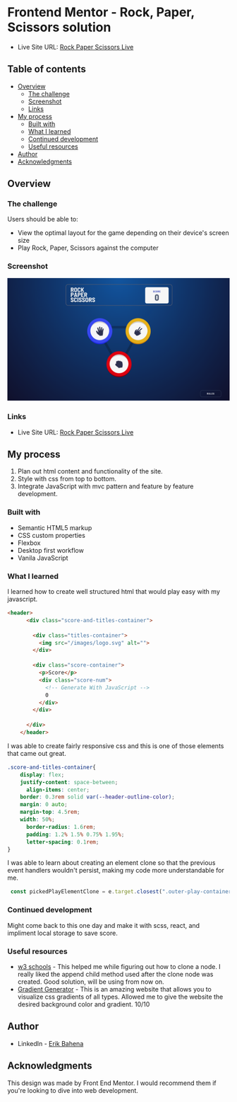 # Frontend Mentor - Rock, Paper, Scissors solution

- Live Site URL: [Rock Paper Scissors Live](https://erik-rps-game.netlify.app)


## Table of contents

- [Overview](#overview)
  - [The challenge](#the-challenge)
  - [Screenshot](#screenshot)
  - [Links](#links)
- [My process](#my-process)
  - [Built with](#built-with)
  - [What I learned](#what-i-learned)
  - [Continued development](#continued-development)
  - [Useful resources](#useful-resources)
- [Author](#author)
- [Acknowledgments](#acknowledgments)

## Overview

### The challenge
Users should be able to:

- View the optimal layout for the game depending on their device's screen size
- Play Rock, Paper, Scissors against the computer

### Screenshot

![](images/Rps-Ss.png)

### Links

- Live Site URL: [Rock Paper Scissors Live](https://erik-rps-game.netlify.app)

## My process
1. Plan out html content and functionality of the site.
2. Style with css from top to bottom.
3. Integrate JavaScript with mvc pattern and feature by feature development.

### Built with

- Semantic HTML5 markup
- CSS custom properties
- Flexbox
- Desktop first workflow
- Vanila JavaScript

### What I learned

I learned how to create well structured html that would play easy with my javascript.

```html
<header>
      <div class="score-and-titles-container">

        <div class="titles-container">
          <img src="/images/logo.svg" alt="">
        </div>

        <div class="score-container">
          <p>Score</p>
          <div class="score-num">
            <!-- Generate With JavaScript -->
            0
          </div>
        </div>

      </div>
    </header>
```

I was able to create fairly responsive css and this is one of those elements that came out great.
```css
.score-and-titles-container{
    display: flex;
    justify-content: space-between;
	  align-items: center;
    border: 0.3rem solid var(--header-outline-color);
    margin: 0 auto;
    margin-top: 4.5rem;
    width: 50%;
	  border-radius: 1.6rem;
	  padding: 1.2% 1.5% 0.75% 1.95%;
	  letter-spacing: 0.1rem;
}
```
I was able to learn about creating an element clone so that the previous event handlers wouldn't persist, making my code more understandable for me.
```js
 const pickedPlayElementClone = e.target.closest(".outer-play-container").cloneNode(true)
```

### Continued development
Might come back to this one day and make it with scss, react, and impliment local storage to save score.

### Useful resources

- [w3 schools](https://www.w3schools.com/jsref/met_node_clonenode.asp) - This helped me while figuring out how to clone a node. I really liked the append child method used after the clone node was created. Good solution, will be using from now on.
- [Gradient Generator](https://cssgradient.io/) - This is an amazing website that allows you to visualize css gradients of all types. Allowed me to give the website the desired background color and gradient. 10/10


## Author

- LinkedIn - [Erik Bahena](https://www.linkedin.com/in/erikbahena/)

## Acknowledgments

This design was made by Front End Mentor. I would recommend them if you're looking to dive into web development.